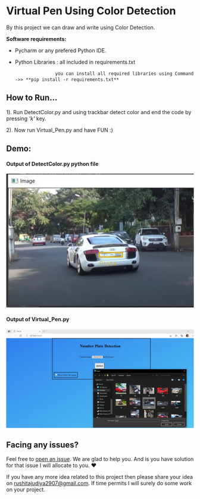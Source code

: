 # Virtual Pen Using Color Detection 

By this project we can draw and write using Color Detection.

**Software requirements:**
- Pycharm or any prefered Python IDE.
- Python Libraries : all included in requirements.txt
                     
                     you can install all required libraries using Command ->> **pip install -r requirements.txt**

## How to Run...
1). Run DetectColor.py and using trackbar detect color and end the code by pressing *'k'* key.

2). Now run Virtual_Pen.py and have FUN :) 


## Demo:
#### Output of DetectColor.py python file
![](https://github.com/Rushit2907/Number-Plate-Detection/blob/main/Output1.JPG)

#### Output of Virtual_Pen.py
![](https://github.com/Rushit2907/Number-Plate-Detection/blob/main/Output2.JPG)

## Facing any issues?
Feel free to [open an issue](https://github.com/Rushit2907/Number-Plate-Detection/issues/new). We are glad to help you. And is you have solution for that issue I will allocate to you. ❤️ 

If you have any more idea related to this project then please share your idea on rushitajudiya2907@gmail.com. If time permits I will surely do some work on your project.
